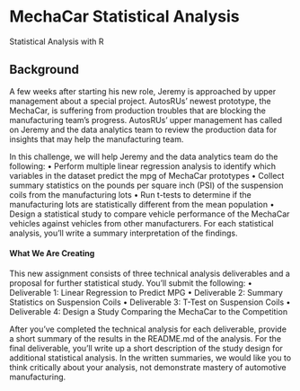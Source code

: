 # MechaCar Statistical Analysis
Statistical Analysis with R 

## Background
A few weeks after starting his new role, Jeremy is approached by upper management about a special project. AutosRUs’ newest prototype, the MechaCar, is suffering from production troubles that are blocking the manufacturing team’s progress. AutosRUs’ upper management has called on Jeremy and the data analytics team to review the production data for insights that may help the manufacturing team.

In this challenge, we will help Jeremy and the data analytics team do the following:
  •	Perform multiple linear regression analysis to identify which variables in the dataset predict the mpg of MechaCar prototypes
  •	Collect summary statistics on the pounds per square inch (PSI) of the suspension coils from the manufacturing lots
  •	Run t-tests to determine if the manufacturing lots are statistically different from the mean population
  •	Design a statistical study to compare vehicle performance of the MechaCar vehicles against vehicles from other manufacturers. For each statistical analysis, you’ll write a summary interpretation of the findings.

#### What We Are Creating
This new assignment consists of three technical analysis deliverables and a proposal for further statistical study. You’ll submit the following:
•	Deliverable 1: Linear Regression to Predict MPG
•	Deliverable 2: Summary Statistics on Suspension Coils
•	Deliverable 3: T-Test on Suspension Coils
•	Deliverable 4: Design a Study Comparing the MechaCar to the Competition

After you’ve completed the technical analysis for each deliverable, provide a short summary of the results in the README.md of the analysis. For the final deliverable, you’ll write up a short description of the study design for additional statistical analysis. In the written summaries, we would like you to think critically about your analysis, not demonstrate mastery of automotive manufacturing.
